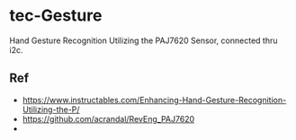 # tec-Gesture
Hand Gesture Recognition Utilizing the PAJ7620 Sensor, connected thru i2c.




## Ref
- https://www.instructables.com/Enhancing-Hand-Gesture-Recognition-Utilizing-the-P/
- https://github.com/acrandal/RevEng_PAJ7620
- 
